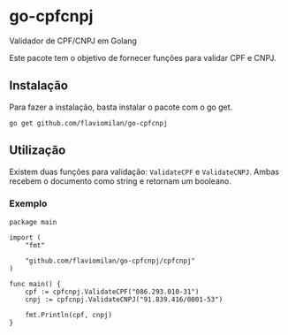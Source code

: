 # go-cpfcnpj
Validador de CPF/CNPJ em Golang

Este pacote tem o objetivo de fornecer funções para validar CPF e CNPJ.

## Instalação

Para fazer a instalação, basta instalar o pacote com o go get.

```shell
go get github.com/flaviomilan/go-cpfcnpj
```

## Utilização

Existem duas funções para validação: `ValidateCPF` e `ValidateCNPJ`. Ambas recebem o documento como string e retornam um booleano.

### Exemplo

```golang
package main

import (
	"fmt"

	"github.com/flaviomilan/go-cpfcnpj/cpfcnpj"
)

func main() {
	cpf := cpfcnpj.ValidateCPF("086.293.010-31")
	cnpj := cpfcnpj.ValidateCNPJ("91.839.416/0001-53")

	fmt.Println(cpf, cnpj)
}
```